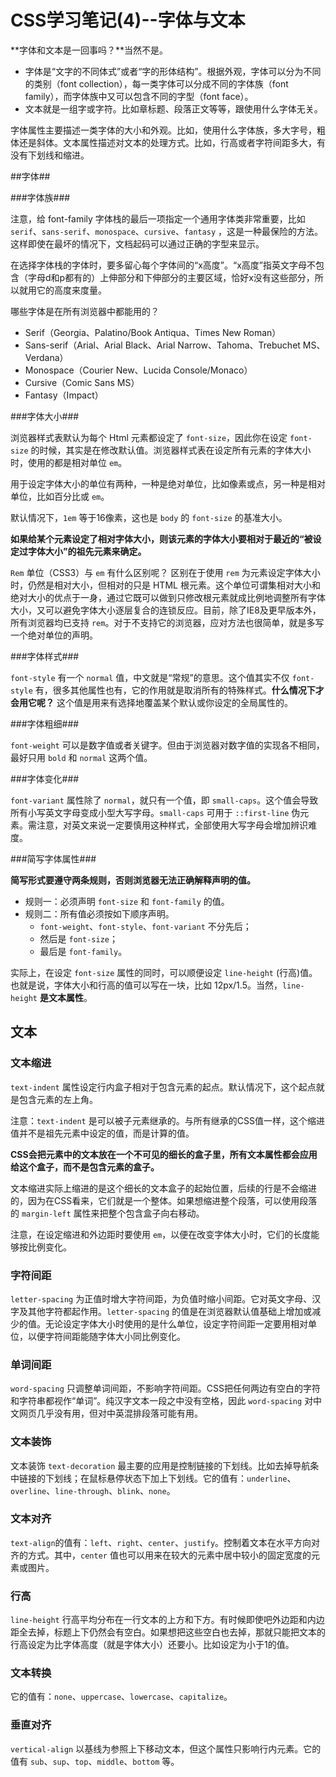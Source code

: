 # CSS学习笔记(4)--字体与文本 #

**字体和文本是一回事吗？**当然不是。
* 字体是“文字的不同体式”或者“字的形体结构”。根据外观，字体可以分为不同的类别（font collection），每一类字体可以分成不同的字体族（font family），而字体族中又可以包含不同的字型（font face）。
* 文本就是一组字或字符。比如章标题、段落正文等等，跟使用什么字体无关。

字体属性主要描述一类字体的大小和外观。比如，使用什么字体族，多大字号，粗体还是斜体。文本属性描述对文本的处理方式。比如，行高或者字符间距多大，有没有下划线和缩进。

##字体##

###字体族###

注意，给 font-family 字体栈的最后一项指定一个通用字体类非常重要，比如 `serif`、`sans-serif`、`monospace`、`cursive`、`fantasy` ，这是一种最保险的方法。这样即使在最坏的情况下，文档起码可以通过正确的字型来显示。

在选择字体栈的字体时，要多留心每个字体间的“x高度”。“x高度”指英文字母不包含（字母d和p都有的）上伸部分和下伸部分的主要区域，恰好x没有这些部分，所以就用它的高度来度量。

哪些字体是在所有浏览器中都能用的？

* Serif（Georgia、Palatino/Book Antiqua、Times New Roman）
* Sans-serif（Arial、Arial Black、Arial Narrow、Tahoma、Trebuchet MS、Verdana）
* Monospace（Courier New、Lucida Console/Monaco）
* Cursive（Comic Sans MS）
* Fantasy（Impact）

###字体大小###

浏览器样式表默认为每个 Html 元素都设定了 `font-size`，因此你在设定 `font-size` 的时候，其实是在修改默认值。浏览器样式表在设定所有元素的字体大小时，使用的都是相对单位 `em`。

用于设定字体大小的单位有两种，一种是绝对单位，比如像素或点，另一种是相对单位，比如百分比或 `em`。 

默认情况下，`1em` 等于16像素，这也是 `body` 的 `font-size` 的基准大小。

**如果给某个元素设定了相对字体大小，则该元素的字体大小要相对于最近的“被设定过字体大小”的祖先元素来确定。**

`Rem` 单位（CSS3）与 `em` 有什么区别呢？
区别在于使用 `rem` 为元素设定字体大小时，仍然是相对大小，但相对的只是 HTML 根元素。这个单位可谓集相对大小和绝对大小的优点于一身，通过它既可以做到只修改根元素就成比例地调整所有字体大小，又可以避免字体大小逐层复合的连锁反应。目前，除了IE8及更早版本外，所有浏览器均已支持 `rem`。对于不支持它的浏览器，应对方法也很简单，就是多写一个绝对单位的声明。

###字体样式###

`font-style` 有一个 `normal` 值，中文就是“常规”的意思。这个值其实不仅 `font-style` 有，很多其他属性也有，它的作用就是取消所有的特殊样式。**什么情况下才会用它呢？**
这个值是用来有选择地覆盖某个默认或你设定的全局属性的。

###字体粗细###

`font-weight` 可以是数字值或者关键字。但由于浏览器对数字值的实现各不相同，最好只用 `bold` 和 `normal` 这两个值。

###字体变化###

`font-variant` 属性除了 `normal`，就只有一个值，即 `small-caps`。这个值会导致所有小写英文字母变成小型大写字母。`small-caps` 可用于 `::first-line` 伪元素。需注意，对英文来说一定要慎用这种样式，全部使用大写字母会增加辨识难度。

###简写字体属性###

**简写形式要遵守两条规则，否则浏览器无法正确解释声明的值。**
* 规则一：必须声明 `font-size` 和 `font-family` 的值。
* 规则二：所有值必须按如下顺序声明。
	* `font-weight`、`font-style`、`font-variant` 不分先后；
	* 然后是 `font-size`；
	* 最后是 `font-family`。 

实际上，在设定 `font-size` 属性的同时，可以顺便设定 `line-height` (行高)值。也就是说，字体大小和行高的值可以写在一块，比如 12px/1.5。当然，`line-height` **是文本属性**。

## 文本 ##

### 文本缩进 ###

`text-indent` 属性设定行内盒子相对于包含元素的起点。默认情况下，这个起点就是包含元素的左上角。

注意：`text-indent` 是可以被子元素继承的。与所有继承的CSS值一样，这个缩进值并不是祖先元素中设定的值，而是计算的值。

**CSS会把元素中的文本放在一个不可见的细长的盒子里，所有文本属性都会应用给这个盒子，而不是包含元素的盒子。**

文本缩进实际上缩进的是这个细长的文本盒子的起始位置，后续的行是不会缩进的，因为在CSS看来，它们就是一个整体。如果想缩进整个段落，可以使用段落的 `margin-left` 属性来把整个包含盒子向右移动。

注意，在设定缩进和外边距时要使用 `em`，以便在改变字体大小时，它们的长度能够按比例变化。

### 字符间距 ###

`letter-spacing` 为正值时增大字符间距，为负值时缩小间距。它对英文字母、汉字及其他字符都起作用。`letter-spacing` 的值是在浏览器默认值基础上增加或减少的值。无论设定字体大小时使用的是什么单位，设定字符间距一定要用相对单位，以便字符间距能随字体大小同比例变化。

### 单词间距 ###

`word-spacing` 只调整单词间距，不影响字符间距。CSS把任何两边有空白的字符和字符串都视作“单词”。纯汉字文本一段之中没有空格，因此 `word-spacing` 对中文网页几乎没有用，但对中英混排段落可能有用。

### 文本装饰 ###

文本装饰 `text-decoration` 最主要的应用是控制链接的下划线。比如去掉导航条中链接的下划线；在鼠标悬停状态下加上下划线。它的值有：`underline`、`overline`、`line-through`、`blink`、`none`。

### 文本对齐 ###

`text-align`的值有：`left`、`right`、`center`、`justify`。控制着文本在水平方向对齐的方式。其中，`center` 值也可以用来在较大的元素中居中较小的固定宽度的元素或图片。

### 行高 ###

`line-height` 行高平均分布在一行文本的上方和下方。有时候即使吧外边距和内边距全去掉，标题上下仍然会有空白。如果想把这些空白也去掉，那就只能把文本的行高设定为比字体高度（就是字体大小）还要小。比如设定为小于1的值。

### 文本转换 ###

它的值有：`none`、`uppercase`、`lowercase`、`capitalize`。

### 垂直对齐 ###

`vertical-align` 以基线为参照上下移动文本，但这个属性只影响行内元素。它的值有 `sub`、`sup`、`top`、`middle`、`bottom` 等。